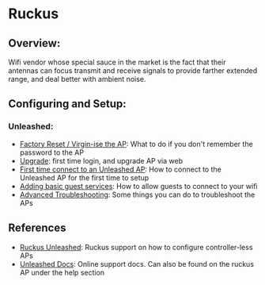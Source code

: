 # Ruckus

## Overview: 
Wifi vendor whose special sauce in the market is the fact that their antennas can focus transmit and receive signals to provide farther extended range, and deal better with ambient noise. 

## Configuring and Setup: 

### Unleashed: 
- [Factory Reset / Virgin-ise the AP](factory-reset-virgin-ise-the-ap.md): What to do if you don't remember the password to the AP
- [Upgrade](upgrade.md): first time login, and upgrade AP via web
- [First time connect to an Unleashed AP](first-time-connect-to-an-unleashed-ap.md): How to connect to the Unleashed AP for the first time to setup
- [Adding basic guest services](adding-basic-guest-services.md): How to allow guests to connect to your wifi
- [Advanced Troubleshooting](advanced-troubleshooting.md): Some things you can do to troubleshoot the APs

## References
- [Ruckus Unleashed](https://support.ruckuswireless.com/product_families/19-unleashed): Ruckus support on how to configure controller-less APs
- [Unleashed Docs](http://docs.ruckuswireless.com/unleashed/): Online support docs. Can also be found on the ruckus AP under the help section